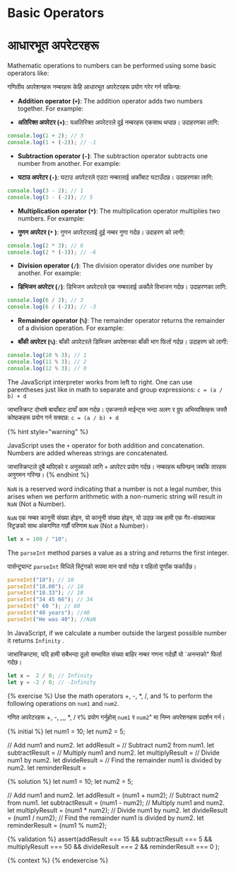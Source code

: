# Basic Operators

# आधारभूत अपरेटरहरू

Mathematic operations to numbers can be performed using some basic operators like:

गणितीय अपरेशनहरू नम्बरहरू केहि आधारभूत अपरेटरहरू प्रयोग गरेर गर्न सकिन्छ:

* **Addition operator (`+`)**: The addition operator adds two numbers together. For example:

* **अतिरिक्त अपरेटर (`+`)**:: यअतिरिक्त अपरेटरले दुई नम्बरहरू एकसाथ थप्दछ। उदाहरणका लागि:

```javascript
console.log(1 + 2); // 3
console.log(1 + (-2)); // -1
```

* **Subtraction operator (`-`)**: The subtraction operator subtracts one number from another. For example:

* **घटाउ अपरेटर (`-`)**: घटाउ अपरेटरले एउटा नम्बरलाई अर्कोबाट घटाउँदछ। उदाहरणका लागि:

```javascript
console.log(3 - 2); // 1
console.log(3 - (-2)); // 5
```

* **Multiplication operator (`*`)**: The multiplication operator multiplies two numbers. For example:

* **गुणन अपरेटर (`*` )**: गुणन अपरेटरलाई दुई नम्बर गुणा गर्दछ। उदाहरण को लागी:

```javascript
console.log(2 * 3); // 6
console.log(2 * (-3)); // -6
```

* **Division operator (`/`)**: The division operator divides one number by another. For example:

* **डिभिजन अपरेटर (`/`)**: डिभिजन अपरेटरले एक नम्बरलाई अर्कोले विभाजन गर्दछ। उदाहरणका लागि:

```javascript
console.log(6 / 2); // 3
console.log(6 / (-2)); // -3
```

* **Remainder operator (`%`)**: The remainder operator returns the remainder of a division operation. For example:

* **बाँकी अपरेटर (`%`)**: बाँकी अपरेटरले डिभिजन अपरेशनका बाँकी भाग फिर्ता गर्दछ। उदाहरण को लागी:

```javascript
console.log(10 % 3); // 1
console.log(11 % 3); // 2
console.log(12 % 3); // 0
```

The JavaScript interpreter works from left to right. One can use parentheses just like in math to separate and group expressions: `c = (a / b) + d`

जाभास्क्रिप्ट दोभाषे बायाँबाट दायाँ काम गर्दछ। एकजनाले माईन्ट्स भन्दा अलग र ग्रुप अभिव्यक्तिहरू जस्तै कोष्ठकहरू प्रयोग गर्न सक्दछ: `c = (a / b) + d`

{% hint style="warning" %}

JavaScript uses the `+` operator for both addition and concatenation. Numbers are added whereas strings are concatenated.

जाभास्क्रिप्टले दुबै थपिएको र अनुरूपको लागि `+` अपरेटर प्रयोग गर्दछ। नम्बरहरू थपिन्छन् जबकि तारहरू अनुगमन गरिन्छ।
{% endhint %}

`NaN` is a reserved word indicating that a number is not a legal number, this arises when we perform arithmetic with a non-numeric string will result in `NaN` (Not a Number).

`NaN` एक नम्बर कानूनी संख्या होइन, यो कानूनी संख्या होइन, यो उठ्छ जब हामी एक गैर-संख्यात्मक स्ट्रिङको साथ अंकगणित गर्छौं परिणाम `NaN` (Not a Number)।

```javascript
let x = 100 / "10";
```

The `parseInt` method parses a value as a string and returns the first integer.

पार्सन्ट्र्यान्ट `parseInt` विधिले स्ट्रिंगको रूपमा मान पार्स गर्दछ र पहिलो पूर्णांक फर्काउँछ।

```javascript
parseInt("10"); // 10
parseInt("10.00"); // 10
parseInt("10.33"); // 10
parseInt("34 45 66"); // 34
parseInt(" 60 "); // 60
parseInt("40 years"); //40 
parseInt("He was 40"); //NaN
```

In JavaScript, if we calculate a number outside the largest possible number it returns `Infinity` .

जाभास्क्रिप्टमा, यदि हामी सबैभन्दा ठूलो सम्भावित संख्या बाहिर नम्बर गणना गर्दछौं यो `अनन्तको" फिर्ता गर्दछ।

```javascript
let x =  2 / 0; // Infinity
let y = -2 / 0; // -Infinity
```
{% exercise %}
Use the math operators +, -, *, /, and % to perform the following operations on `num1` and `num2`.

गणित अपरेटरहरू +, -, *,*,, *, / र% प्रयोग गर्नुहोस् `num1` र `num2`" मा निम्न अपरेशनहरू प्रदर्शन गर्न।

{% initial %}
let num1 = 10;
let num2 = 5;

// Add num1 and num2.
let addResult =
// Subtract num2 from num1.
let subtractResult =
// Multiply num1 and num2.
let multiplyResult =
// Divide num1 by num2.
let divideResult =
// Find the remainder num1 is divided by num2.
let reminderResult =

{% solution %}
let num1 = 10;
let num2 = 5;

// Add num1 and num2.
let addResult = (num1 + num2);
// Subtract num2 from num1.
let subtractResult = (num1 - num2);
// Multiply num1 and num2.
let multiplyResult = (num1 * num2);
// Divide num1 by num2.
let divideResult = (num1 / num2);
// Find the remainder num1 is divided by num2.
let reminderResult = (num1 % num2);

{% validation %}
assert(addResult === 15 && subtractResult === 5 && multiplyResult === 50 && divideResult === 2 && reminderResult === 0  );

{% context %}
{% endexercise %}
